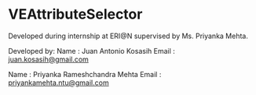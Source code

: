 # VEAttributeSelector
Developed during internship at ERI@N supervised by Ms. Priyanka Mehta.

Developed by:
Name : Juan Antonio Kosasih
Email : juan.kosasih@gmail.com

Name : Priyanka Rameshchandra Mehta 
Email : priyankamehta.ntu@gmail.com
